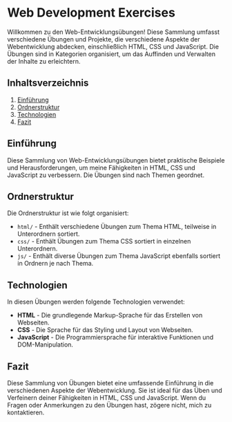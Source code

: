 # Web Development Exercises

Willkommen zu den Web-Entwicklungsübungen! Diese Sammlung umfasst verschiedene Übungen und Projekte, die verschiedene Aspekte der Webentwicklung abdecken, einschließlich HTML, CSS und JavaScript. Die Übungen sind in Kategorien organisiert, um das Auffinden und Verwalten der Inhalte zu erleichtern. 

## Inhaltsverzeichnis

1. [Einführung](#einführung)
2. [Ordnerstruktur](#ordnerstruktur)
3. [Technologien](#technologien)
4. [Fazit](#fazit)

## Einführung

Diese Sammlung von Web-Entwicklungsübungen bietet praktische Beispiele und Herausforderungen, um meine Fähigkeiten in HTML, CSS und JavaScript zu verbessern. Die Übungen sind nach Themen geordnet.

## Ordnerstruktur

Die Ordnerstruktur ist wie folgt organisiert:

- `html/` - Enthält verschiedene Übungen zum Thema HTML, teilweise in Unterordnern sortiert.
- `css/` - Enthält Übungen zum Thema CSS sortiert in einzelnen Unterordnern.
- `js/` - Enthält diverse Übungen zum Thema JavaScript ebenfalls sortiert in Ordnern je nach Thema.



## Technologien

In diesen Übungen werden folgende Technologien verwendet:

- **HTML** - Die grundlegende Markup-Sprache für das Erstellen von Webseiten.
- **CSS** - Die Sprache für das Styling und Layout von Webseiten.
- **JavaScript** - Die Programmiersprache für interaktive Funktionen und DOM-Manipulation.

## Fazit

Diese Sammlung von Übungen bietet eine umfassende Einführung in die verschiedenen Aspekte der Webentwicklung. Sie ist ideal für das Üben und Verfeinern deiner Fähigkeiten in HTML, CSS und JavaScript. Wenn du Fragen oder Anmerkungen zu den Übungen hast, zögere nicht, mich zu kontaktieren.

